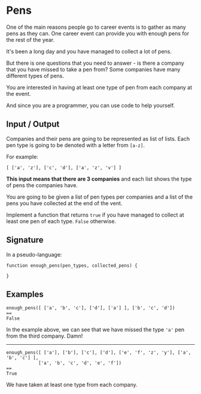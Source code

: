 # Pens

One of the main reasons people go to career events is to gather as many pens as they can. One career event can provide you with enough pens for the rest of the year.

It's been a long day and you have managed to collect a lot of pens.

But there is one questions that you need to answer - is there a company that you have missed to take a pen from? Some companies have many different types of pens.

You are interested in having at least one type of pen from each company at the event.

And since you are a programmer, you can use code to help yourself.

## Input / Output

Companies and their pens are going to be represented as list of lists. Each pen type is going to be denoted with a letter from `[a-z]`.

For example:

```
[ ['a', 'z'], ['c', 'd'], ['a', 'z', 'v'] ]
```

**This input means that there are 3 companies** and each list shows the type of pens the companies have.

You are going to be given a list of pen types per companies and a list of the pens you have collected at the end of the vent.

Implement a function that returns `true` if you have managed to collect at least one pen of each type. `False` otherwise.

## Signature

In a pseudo-language:

```
function enough_pens(pen_types, collected_pens) {

}
```

## Examples

```
enough_pens([ ['a', 'b', 'c'], ['d'], ['a'] ], ['b', 'c', 'd'])
==
False
```

In the example above, we can see that we have missed the type `'a'` pen from the third company. Damn!

---

```
enough_pens([ ['a'], ['b'], ['c'], ['d'], ['e', 'f', 'z', 'y'], ['a', 'b', 'c'] ],
            ['a', 'b', 'c', 'd', 'e', 'f'])
==
True
```

We have taken at least one type from each company.
